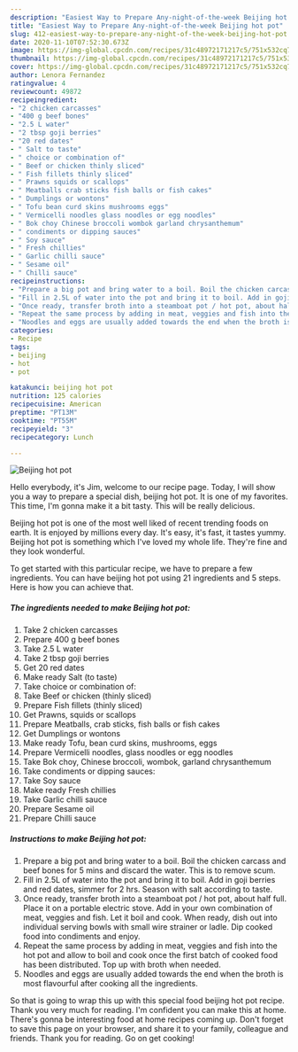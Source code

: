 ```yaml
---
description: "Easiest Way to Prepare Any-night-of-the-week Beijing hot pot"
title: "Easiest Way to Prepare Any-night-of-the-week Beijing hot pot"
slug: 412-easiest-way-to-prepare-any-night-of-the-week-beijing-hot-pot
date: 2020-11-10T07:52:30.673Z
image: https://img-global.cpcdn.com/recipes/31c48972171217c5/751x532cq70/beijing-hot-pot-recipe-main-photo.jpg
thumbnail: https://img-global.cpcdn.com/recipes/31c48972171217c5/751x532cq70/beijing-hot-pot-recipe-main-photo.jpg
cover: https://img-global.cpcdn.com/recipes/31c48972171217c5/751x532cq70/beijing-hot-pot-recipe-main-photo.jpg
author: Lenora Fernandez
ratingvalue: 4
reviewcount: 49872
recipeingredient:
- "2 chicken carcasses"
- "400 g beef bones"
- "2.5 L water"
- "2 tbsp goji berries"
- "20 red dates"
- " Salt to taste"
- " choice or combination of"
- " Beef or chicken thinly sliced"
- " Fish fillets thinly sliced"
- " Prawns squids or scallops"
- " Meatballs crab sticks fish balls or fish cakes"
- " Dumplings or wontons"
- " Tofu bean curd skins mushrooms eggs"
- " Vermicelli noodles glass noodles or egg noodles"
- " Bok choy Chinese broccoli wombok garland chrysanthemum"
- " condiments or dipping sauces"
- " Soy sauce"
- " Fresh chillies"
- " Garlic chilli sauce"
- " Sesame oil"
- " Chilli sauce"
recipeinstructions:
- "Prepare a big pot and bring water to a boil. Boil the chicken carcass and beef bones for 5 mins and discard the water. This is to remove scum."
- "Fill in 2.5L of water into the pot and bring it to boil. Add in goji berries and red dates, simmer for 2 hrs. Season with salt according to taste."
- "Once ready, transfer broth into a steamboat pot / hot pot, about half full. Place it on a portable electric stove. Add in your own combination of meat, veggies and fish. Let it boil and cook. When ready, dish out into individual serving bowls with small wire strainer or ladle. Dip cooked food into condiments and enjoy."
- "Repeat the same process by adding in meat, veggies and fish into the hot pot and allow to boil and cook once the first batch of cooked food has been distributed. Top up with broth when needed."
- "Noodles and eggs are usually added towards the end when the broth is most flavourful after cooking all the ingredients."
categories:
- Recipe
tags:
- beijing
- hot
- pot

katakunci: beijing hot pot 
nutrition: 125 calories
recipecuisine: American
preptime: "PT13M"
cooktime: "PT55M"
recipeyield: "3"
recipecategory: Lunch

---
```



![Beijing hot pot](https://img-global.cpcdn.com/recipes/31c48972171217c5/751x532cq70/beijing-hot-pot-recipe-main-photo.jpg)

Hello everybody, it's Jim, welcome to our recipe page. Today, I will show you a way to prepare a special dish, beijing hot pot. It is one of my favorites. This time, I'm gonna make it a bit tasty. This will be really delicious.



Beijing hot pot is one of the most well liked of recent trending foods on earth. It is enjoyed by millions every day. It's easy, it's fast, it tastes yummy. Beijing hot pot is something which I've loved my whole life. They're fine and they look wonderful.


To get started with this particular recipe, we have to prepare a few ingredients. You can have beijing hot pot using 21 ingredients and 5 steps. Here is how you can achieve that.

<!--inarticleads1-->

##### The ingredients needed to make Beijing hot pot:

1. Take 2 chicken carcasses
1. Prepare 400 g beef bones
1. Take 2.5 L water
1. Take 2 tbsp goji berries
1. Get 20 red dates
1. Make ready  Salt (to taste)
1. Take  choice or combination of:
1. Take  Beef or chicken (thinly sliced)
1. Prepare  Fish fillets (thinly sliced)
1. Get  Prawns, squids or scallops
1. Prepare  Meatballs, crab sticks, fish balls or fish cakes
1. Get  Dumplings or wontons
1. Make ready  Tofu, bean curd skins, mushrooms, eggs
1. Prepare  Vermicelli noodles, glass noodles or egg noodles
1. Take  Bok choy, Chinese broccoli, wombok, garland chrysanthemum
1. Take  condiments or dipping sauces:
1. Take  Soy sauce
1. Make ready  Fresh chillies
1. Take  Garlic chilli sauce
1. Prepare  Sesame oil
1. Prepare  Chilli sauce




<!--inarticleads2-->

##### Instructions to make Beijing hot pot:

1. Prepare a big pot and bring water to a boil. Boil the chicken carcass and beef bones for 5 mins and discard the water. This is to remove scum.
1. Fill in 2.5L of water into the pot and bring it to boil. Add in goji berries and red dates, simmer for 2 hrs. Season with salt according to taste.
1. Once ready, transfer broth into a steamboat pot / hot pot, about half full. Place it on a portable electric stove. Add in your own combination of meat, veggies and fish. Let it boil and cook. When ready, dish out into individual serving bowls with small wire strainer or ladle. Dip cooked food into condiments and enjoy.
1. Repeat the same process by adding in meat, veggies and fish into the hot pot and allow to boil and cook once the first batch of cooked food has been distributed. Top up with broth when needed.
1. Noodles and eggs are usually added towards the end when the broth is most flavourful after cooking all the ingredients.




So that is going to wrap this up with this special food beijing hot pot recipe. Thank you very much for reading. I'm confident you can make this at home. There's gonna be interesting food at home recipes coming up. Don't forget to save this page on your browser, and share it to your family, colleague and friends. Thank you for reading. Go on get cooking!
